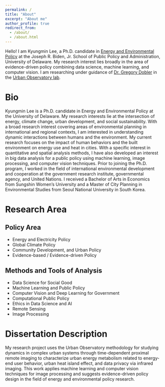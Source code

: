 ```yaml
---
permalink: /
title: "About"
excerpt: "About me"
author_profile: true
redirect_from: 
  - /about/
  - /about.html
---
```



Hello! I am Kyungmin Lee, a Ph.D. candidate in [Energy and Environmental Policy](https://www.bidenschool.udel.edu/doctoral-programs/academic-programs/ph-d-in-energy-and-environmental-policy) at the Joseph R. Biden, Jr. School of Public Policy and Administration, University of Delaware. My research interest lies broadly in the area of evidence-driven policy combining data science, machine learning, and computer vision. I am researching under guidance of [Dr. Gregory Dobler](https://www.bidenschool.udel.edu/people/gdobler) in the [Urban Observatory lab](https://muonetwork.github.io/index.html).



Bio
======
Kyungmin Lee is a Ph.D. candidate in Energy and Environmental Policy at the University of Delaware. My research interests lie at the intersection of energy, climate change, urban development, and social sustainability. With a broad research interest covering areas of environmental planning in international and regional contexts, I am interested in understanding dynamic interactions between humans and the environment. My current research focuses on the impact of human behaviors and the built environment on energy use and heat in cities. With a specific interest in quantitative and spatial analysis methods, I have also developed an interest in big data analysis for a public policy using machine learning, image processing, and computer vision techniques. Prior to joining the Ph.D. program, I worked in the field of international environmental development and cooperation at the government research institute, governmental agency, and United Nations. I received a Bachelor of Arts in Economics from Sungshin Women’s University and a Master of City Planning in Environmental Studies from Seoul National University in South Korea.

Research Area
======

Policy Area
------
* Energy and Electricity Policy
* Global Climate Policy
* Community Development, and Urban Policy
* Evidence-based / Evidence-driven Policy


Methods and Tools of Analysis 
------
* Data Science for Social Good 
* Machine Learning and Public Policy
* Computer Vision and Deep Learning for Government 
* Computational Public Policy
* Ethics in Data Science and AI
* Remote Sensing
* Image Processing  


Dissertation Description
======
My research project uses the Urban Observatory methodology for studying dynamics in complex urban systems through time-dependent proximal remote imaging to characterize urban energy metabolism related to energy-end user behavior,  urban heat island effect, and data privacy via infrared imaging. This work applies machine learning and computer vision  techniques for image processing and suggests evidence-driven policy design in the field of energy and environmental policy research. 

